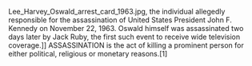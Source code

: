 Lee_Harvey_Oswald_arrest_card_1963.jpg, the individual allegedly responsible for the assassination of United States President John F. Kennedy on November 22, 1963. Oswald himself was assassinated two days later by Jack Ruby, the first such event to receive wide television coverage.]] ASSASSINATION is the act of killing a prominent person for either political, religious or monetary reasons.[1]
